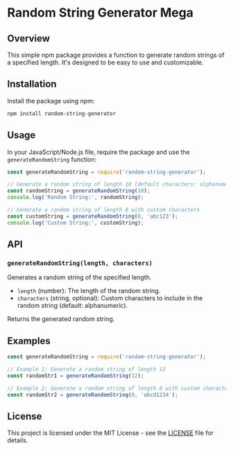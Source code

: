 # Random String Generator Mega

## Overview

This simple npm package provides a function to generate random strings of a specified length. It's designed to be easy to use and customizable.

## Installation

Install the package using npm:

```bash
npm install random-string-generator
```

## Usage

In your JavaScript/Node.js file, require the package and use the `generateRandomString` function:

```javascript
const generateRandomString = require('random-string-generator');

// Generate a random string of length 10 (default characters: alphanumeric)
const randomString = generateRandomString(10);
console.log('Random String:', randomString);

// Generate a random string of length 8 with custom characters
const customString = generateRandomString(8, 'abc123');
console.log('Custom String:', customString);
```

## API

### `generateRandomString(length, characters)`

Generates a random string of the specified length.

- `length` (number): The length of the random string.
- `characters` (string, optional): Custom characters to include in the random string (default: alphanumeric).

Returns the generated random string.

## Examples

```javascript
const generateRandomString = require('random-string-generator');

// Example 1: Generate a random string of length 12
const randomStr1 = generateRandomString(12);

// Example 2: Generate a random string of length 8 with custom characters
const randomStr2 = generateRandomString(8, 'abcd1234');
```

## License

This project is licensed under the MIT License - see the [LICENSE](LICENSE) file for details.
